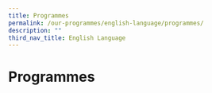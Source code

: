 ```yaml
---
title: Programmes
permalink: /our-programmes/english-language/programmes/
description: ""
third_nav_title: English Language
---
```

# **Programmes**